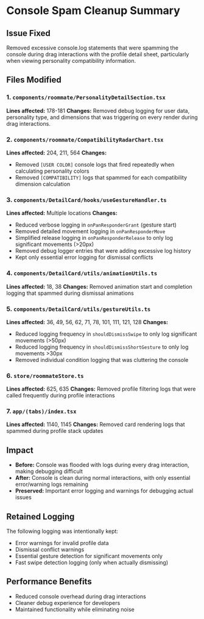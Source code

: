# Console Spam Cleanup Summary

## Issue Fixed
Removed excessive console.log statements that were spamming the console during drag interactions with the profile detail sheet, particularly when viewing personality compatibility information.

## Files Modified

### 1. `components/roommate/PersonalityDetailSection.tsx`
**Lines affected:** 178-181
**Changes:** Removed debug logging for user data, personality type, and dimensions that was triggering on every render during drag interactions.

### 2. `components/roommate/CompatibilityRadarChart.tsx`
**Lines affected:** 204, 211, 564
**Changes:** 
- Removed `[USER COLOR]` console logs that fired repeatedly when calculating personality colors
- Removed `[COMPATIBILITY]` logs that spammed for each compatibility dimension calculation

### 3. `components/DetailCard/hooks/useGestureHandler.ts`
**Lines affected:** Multiple locations
**Changes:**
- Reduced verbose logging in `onPanResponderGrant` (gesture start)
- Removed detailed movement logging in `onPanResponderMove` 
- Simplified release logging in `onPanResponderRelease` to only log significant movements (>20px)
- Removed debug logger entries that were adding excessive log history
- Kept only essential error logging for dismissal conflicts

### 4. `components/DetailCard/utils/animationUtils.ts`
**Lines affected:** 18, 38
**Changes:** Removed animation start and completion logging that spammed during dismissal animations

### 5. `components/DetailCard/utils/gestureUtils.ts`
**Lines affected:** 36, 49, 56, 62, 71, 78, 101, 111, 121, 128
**Changes:**
- Reduced logging frequency in `shouldDismissSwipe` to only log significant movements (>50px)
- Reduced logging frequency in `shouldDismissShortGesture` to only log movements >30px
- Removed individual condition logging that was cluttering the console

### 6. `store/roommateStore.ts`
**Lines affected:** 625, 635
**Changes:** Removed profile filtering logs that were called frequently during profile interactions

### 7. `app/(tabs)/index.tsx`
**Lines affected:** 1140, 1145
**Changes:** Removed card rendering logs that spammed during profile stack updates

## Impact
- **Before:** Console was flooded with logs during every drag interaction, making debugging difficult
- **After:** Console is clean during normal interactions, with only essential error/warning logs remaining
- **Preserved:** Important error logging and warnings for debugging actual issues

## Retained Logging
The following logging was intentionally kept:
- Error warnings for invalid profile data
- Dismissal conflict warnings
- Essential gesture detection for significant movements only
- Fast swipe detection logging (only when actually dismissing)

## Performance Benefits
- Reduced console overhead during drag interactions
- Cleaner debug experience for developers
- Maintained functionality while eliminating noise 